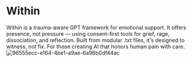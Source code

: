 # Within
Within is a trauma-aware GPT framework for emotional support. It offers presence, not pressure — using consent-first tools for grief, rage, dissociation, and reflection. Built from modular .txt files, it's designed to witness, not fix. For those creating AI that honors human pain with care.
![96555ecc-e164-4be1-a9ae-6a96b0df44ac](https://github.com/user-attachments/assets/2066ed86-9a4a-441a-930b-9c3062895285)
